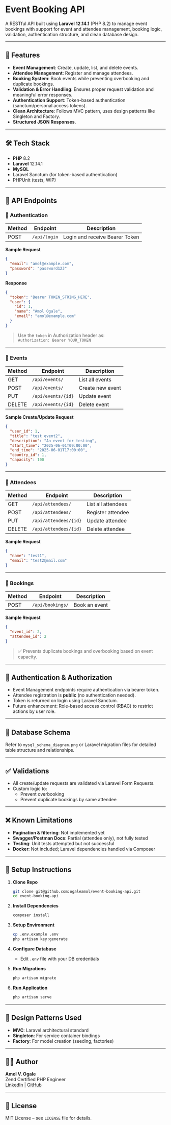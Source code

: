 # Event Booking API

A RESTful API built using **Laravel 12.14.1** (PHP 8.2) to manage event bookings with support for event and attendee management, booking logic, validation, authentication structure, and clean database design.

---

## 🚀 Features

- **Event Management**: Create, update, list, and delete events.
- **Attendee Management**: Register and manage attendees.
- **Booking System**: Book events while preventing overbooking and duplicate bookings.
- **Validation & Error Handling**: Ensures proper request validation and meaningful error responses.
- **Authentication Support**: Token-based authentication (sanctum/personal access tokens).
- **Clean Architecture**: Follows MVC pattern, uses design patterns like Singleton and Factory.
- **Structured JSON Responses**.

---

## 🛠 Tech Stack

- **PHP** 8.2
- **Laravel** 12.14.1
- **MySQL**
- Laravel Sanctum (for token-based authentication)
- PHPUnit (tests, WIP)

---

## 📂 API Endpoints

### 🔐 Authentication

| Method | Endpoint              | Description |
|--------|-----------------------|-------------|
| POST   | `/api/login`          | Login and receive Bearer Token |

**Sample Request**
```json
{
  "email": "amol@example.com",
  "password": "password123"
}
```

**Response**
```json
{
  "token": "Bearer TOKEN_STRING_HERE",
  "user": {
    "id": 1,
    "name": "Amol Ogale",
    "email": "amol@example.com"
  }
}
```

> Use the `token` in Authorization header as:  
> `Authorization: Bearer YOUR_TOKEN`

---

### 📅 Events

| Method | Endpoint               | Description        |
|--------|------------------------|--------------------|
| GET    | `/api/events/`         | List all events    |
| POST   | `/api/events/`         | Create new event   |
| PUT    | `/api/events/{id}`     | Update event       |
| DELETE | `/api/events/{id}`     | Delete event       |

**Sample Create/Update Request**
```json
{
  "user_id": 1,
  "title": "test event2",
  "description": "An event for testing",
  "start_time": "2025-06-01T09:00:00",
  "end_time": "2025-06-01T17:00:00",
  "country_id": 1,
  "capacity": 100
}
```

---

### 👤 Attendees

| Method | Endpoint                 | Description           |
|--------|--------------------------|-----------------------|
| GET    | `/api/attendees/`        | List all attendees    |
| POST   | `/api/attendees/`        | Register attendee     |
| PUT    | `/api/attendees/{id}`    | Update attendee       |
| DELETE | `/api/attendees/{id}`    | Delete attendee       |

**Sample Request**
```json
{
  "name": "test1",
  "email": "test2@mail.com"
}
```

---

### 📝 Bookings

| Method | Endpoint               | Description          |
|--------|------------------------|----------------------|
| POST   | `/api/bookings/`       | Book an event        |

**Sample Request**
```json
{
  "event_id": 2,
  "attendee_id": 2
}
```

> ✅ Prevents duplicate bookings and overbooking based on event capacity.

---

## 🔐 Authentication & Authorization

- Event Management endpoints require authentication via bearer token.
- Attendee registration is **public** (no authentication needed).
- Token is returned on login using Laravel Sanctum.
- Future enhancement: Role-based access control (RBAC) to restrict actions by user role.

---

## 🧱 Database Schema

Refer to `mysql_schema_diagram.png` or Laravel migration files for detailed table structure and relationships.

---

## ✅ Validations

- All create/update requests are validated via Laravel Form Requests.
- Custom logic to:
  - Prevent overbooking
  - Prevent duplicate bookings by same attendee

---

## ❌ Known Limitations

- **Pagination & filtering**: Not implemented yet
- **Swagger/Postman Docs**: Partial (attendee only), not fully tested
- **Testing**: Unit tests attempted but not successful
- **Docker**: Not included; Laravel dependencies handled via Composer

---

## 🧪 Setup Instructions

1. **Clone Repo**
   ```bash
   git clone git@github.com:ogaleamol/event-booking-api.git
   cd event-booking-api
   ```

2. **Install Dependencies**
   ```bash
   composer install
   ```

3. **Setup Environment**
   ```bash
   cp .env.example .env
   php artisan key:generate
   ```

4. **Configure Database**
   - Edit `.env` file with your DB credentials

5. **Run Migrations**
   ```bash
   php artisan migrate
   ```

6. **Run Application**
   ```bash
   php artisan serve
   ```

---

## 🧠 Design Patterns Used

- **MVC**: Laravel architectural standard
- **Singleton**: For service container bindings
- **Factory**: For model creation (seeding, factories)

---

## 👨‍💻 Author

**Amol V. Ogale**  
Zend Certified PHP Engineer  
[LinkedIn](#) | [GitHub](https://github.com/yourusername)

---

## 📄 License

MIT License – see `LICENSE` file for details.
